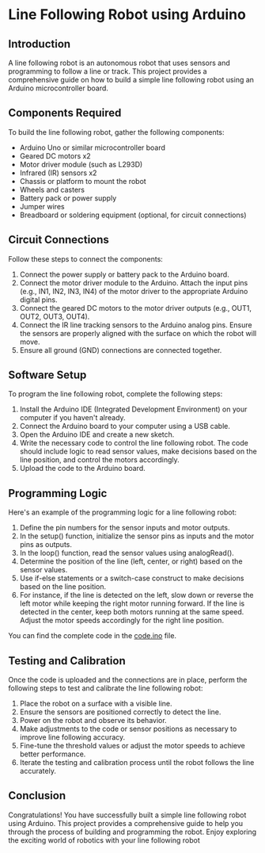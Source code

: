 # Line Following Robot using Arduino

## Introduction
A line following robot is an autonomous robot that uses sensors and programming to follow a line or track. This project provides a comprehensive guide on how to build a simple line following robot using an Arduino microcontroller board.

## Components Required
To build the line following robot, gather the following components:

- Arduino Uno or similar microcontroller board
- Geared DC motors x2
- Motor driver module (such as L293D)
- Infrared (IR) sensors x2
- Chassis or platform to mount the robot
- Wheels and casters
- Battery pack or power supply
- Jumper wires
- Breadboard or soldering equipment (optional, for circuit connections)

## Circuit Connections
Follow these steps to connect the components:

1. Connect the power supply or battery pack to the Arduino board.
2. Connect the motor driver module to the Arduino. Attach the input pins (e.g., IN1, IN2, IN3, IN4) of the motor driver to the appropriate Arduino digital pins.
3. Connect the geared DC motors to the motor driver outputs (e.g., OUT1, OUT2, OUT3, OUT4).
4. Connect the IR line tracking sensors to the Arduino analog pins. Ensure the sensors are properly aligned with the surface on which the robot will move.
5. Ensure all ground (GND) connections are connected together.

## Software Setup
To program the line following robot, complete the following steps:

1. Install the Arduino IDE (Integrated Development Environment) on your computer if you haven't already.
2. Connect the Arduino board to your computer using a USB cable.
3. Open the Arduino IDE and create a new sketch.
4. Write the necessary code to control the line following robot. The code should include logic to read sensor values, make decisions based on the line position, and control the motors accordingly.
5. Upload the code to the Arduino board.

## Programming Logic
Here's an example of the programming logic for a line following robot:

1. Define the pin numbers for the sensor inputs and motor outputs.
2. In the setup() function, initialize the sensor pins as inputs and the motor pins as outputs.
3. In the loop() function, read the sensor values using analogRead().
4. Determine the position of the line (left, center, or right) based on the sensor values.
5. Use if-else statements or a switch-case construct to make decisions based on the line position.
6. For instance, if the line is detected on the left, slow down or reverse the left motor while keeping the right motor running forward. If the line is detected in the center, keep both motors running at the same speed. Adjust the motor speeds accordingly for the right line position.

You can find the complete code in the [code.ino](code.ino) file.

## Testing and Calibration
Once the code is uploaded and the connections are in place, perform the following steps to test and calibrate the line following robot:

1. Place the robot on a surface with a visible line.
2. Ensure the sensors are positioned correctly to detect the line.
3. Power on the robot and observe its behavior.
4. Make adjustments to the code or sensor positions as necessary to improve line following accuracy.
5. Fine-tune the threshold values or adjust the motor speeds to achieve better performance.
6. Iterate the testing and calibration process until the robot follows the line accurately.

## Conclusion
Congratulations! You have successfully built a simple line following robot using Arduino. This project provides a comprehensive guide to help you through the process of building and programming the robot. Enjoy exploring the exciting world of robotics with your line following robot
